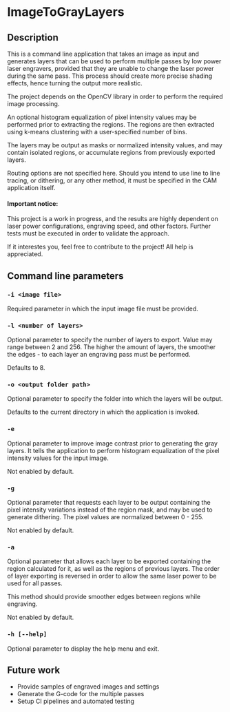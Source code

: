 # ImageToGrayLayers

## Description

This is a command line application that takes an image as input and generates layers that can be used to perform multiple passes by low power laser engravers, provided that they are unable to change the laser power during the same pass. This process should create more precise shading effects, hence turning the output more realistic.

The project depends on the OpenCV library in order to perform the required image processing.

An optional histogram equalization of pixel intensity values may be performed prior to extracting the regions. The regions are then extracted using k-means clustering with a user-specified number of bins.

The layers may be output as masks or normalized intensity values, and may contain isolated regions, or accumulate regions from previously exported layers.

Routing options are not specified here. Should you intend to use line to line tracing, or dithering, or any other method, it must be specified in the CAM application itself.

#### Important notice:

This project is a work in progress, and the results are highly dependent on laser power configurations, engraving speed, and other factors. Further tests must be executed in order to validate the approach.

If it interestes you, feel free to contribute to the project!
All help is appreciated.

## Command line parameters

### `-i <image file>`
Required parameter in which the input image file must be provided.

### `-l <number of layers>`
Optional parameter to specify the number of layers to export.
Value may range between 2 and 256.
The higher the amount of layers, the smoother the edges - to each layer an engraving pass must be performed.

Defaults to 8.

### `-o <output folder path>`
Optional parameter to specify the folder into which the layers will be output.

Defaults to the current directory in which the application is invoked.

### `-e`
Optional parameter to improve image contrast prior to generating the gray layers.
It tells the application to perform histogram equalization of the pixel intensity values for the input image.

Not enabled by default.

### `-g`
Optional parameter that requests each layer to be output containing the pixel intensity variations instead of the region mask, and may be used to generate dithering. The pixel values are normalized between 0 - 255.

Not enabled by default.

### `-a`
Optional parameter that allows each layer to be exported containing the region calculated for it, as well as the regions of previous layers. The order of layer exporting is reversed in order to allow the same laser power to be used for all passes.

This method should provide smoother edges between regions while engraving.

Not enabled by default.

### `-h [--help]`
Optional parameter to display the help menu and exit.

## Future work

- Provide samples of engraved images and settings
- Generate the G-code for the multiple passes
- Setup CI pipelines and automated testing